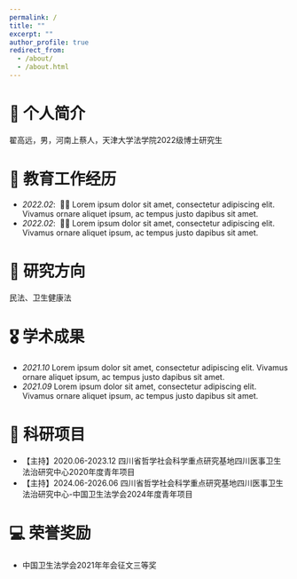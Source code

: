 ```yaml
---
permalink: /
title: ""
excerpt: ""
author_profile: true
redirect_from: 
  - /about/
  - /about.html
---
```




# 💬 个人简介

翟高远，男，河南上蔡人，天津大学法学院2022级博士研究生

# 📖 教育工作经历
- *2022.02*: &nbsp;🎉🎉 Lorem ipsum dolor sit amet, consectetur adipiscing elit. Vivamus ornare aliquet ipsum, ac tempus justo dapibus sit amet. 
- *2022.02*: &nbsp;🎉🎉 Lorem ipsum dolor sit amet, consectetur adipiscing elit. Vivamus ornare aliquet ipsum, ac tempus justo dapibus sit amet. 

# 📝 研究方向

民法、卫生健康法


# 🎖 学术成果
- *2021.10* Lorem ipsum dolor sit amet, consectetur adipiscing elit. Vivamus ornare aliquet ipsum, ac tempus justo dapibus sit amet. 
- *2021.09* Lorem ipsum dolor sit amet, consectetur adipiscing elit. Vivamus ornare aliquet ipsum, ac tempus justo dapibus sit amet. 


# 💬 科研项目
- 【主持】2020.06-2023.12 四川省哲学社会科学重点研究基地四川医事卫生法治研究中心2020年度青年项目
- 【主持】2024.06-2026.06 四川省哲学社会科学重点研究基地四川医事卫生法治研究中心-中国卫生法学会2024年度青年项目

# 💻 荣誉奖励
- 中国卫生法学会2021年年会征文三等奖
